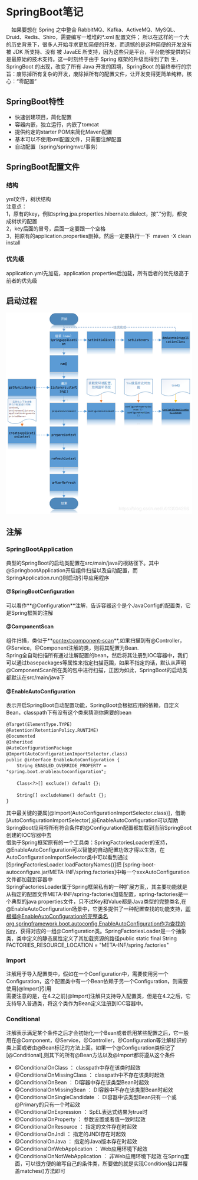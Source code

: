 # SpringBoot笔记
　如果要想在 Spring 之中整合 RabbitMQ、Kafka、ActiveMQ、MySQL、 Druid、Redis、Shiro，需要编写一堆堆的*.xml 配置文件； 所以在这样的一个大的历史背景下，很多人开始寻求更加简便的开发，而遗憾的是这种简便的开发没有被 JDK 所支持、没有 被 JavaEE 所支持，因为这些只是平台，平台能够提供的只是最原始的技术支持。这一时刻终于由于 Spring 框架的升级而得到了新 生，SpringBoot 的出现，改变了所有 Java 开发的困境，SpringBoot 的最终奉行的宗旨：废除掉所有复杂的开发，废除掉所有的配置文件，让开发变得更简单纯粹，核心：“零配置”
## SpringBoot特性
* 快速创建项目，简化配置
* 容器内嵌，独立运行，内嵌了tomcat
* 提供约定的starter POM来简化Maven配置
* 基本可以不使用xml配置文件，只需要注解配置
* 自动配置（spring/springmvc/事务）
## SpringBoot配置文件
### 结构
yml文件，树状结构  
注意点：  
1，原有的key，例如spring.jpa.properties.hibernate.dialect，按“.”分割，都变成树状的配置  
2，key后面的冒号，后面一定要跟一个空格  
3，把原有的application.properties删掉。然后一定要执行一下  maven -X clean install  
### 优先级
application.yml先加载，application.properties后加载，所有后者的优先级高于前者的优先级
## 启动过程
![启动过程](image/20190328185435263.png)
## 注解
### SpringBootApplication
典型的SpringBoot的启动类配置在src/main/java的根路径下。其中@SpringbootApplication开启组件扫描以及自动配置，而SpringApplication.run()则启动引导应用程序
#### @SpringBootConfiguration
可以看作**@Configuration**注解，告诉容器这个是个JavaConfig的配置类，它是Spring框架的注解
#### @ComponentScan
组件扫描，类似于**<context:component-scan>**,如果扫描到有@Controller，@Service，@Component注解的类，则将其配置为Bean.  
Spring全自动扫描所有通过注解配置的bean，然后将其注册到IOC容器中，我们可以通过basepackages等属性来指定扫描范围，如果不指定的话，默认从声明@ComponentScan所在类的包中进行扫描，正因为如此，SpringBoot的启动类都默认在src/main/java下
#### @EnableAutoConfiguration
表示开启SpringBoot自动配置功能，SpringBoot会根据应用的依赖，自定义Bean，classpath下有没有这个类来猜测你需要的bean
```
@Target(ElementType.TYPE)
@Retention(RetentionPolicy.RUNTIME)
@Documented
@Inherited
@AutoConfigurationPackage
@Import(AutoConfigurationImportSelector.class)
public @interface EnableAutoConfiguration {
    String ENABLED_OVERRIDE_PROPERTY = "spring.boot.enableautoconfiguration";

    Class<?>[] exclude() default {};

    String[] excludeName() default {};
}
```  
其中最关键的要属[@Import(AutoConfigurationImportSelector.class)]，借助[AutoConfigurationImportSelector],@EnableAutoConfiguration可以帮助SpringBoot应用将所有符合条件的@Configuration配置都加载到当前SpringBoot创建的IOC容器中去  
借助于Spring框架原有的一个工具类：SpringFactoriesLoader的支持，@EnableAutoConfiguration可以智能的自动配置功效才得以生效，在AutoConfigurationImportSelector类中可以看到通过[SpringFactoriesLoader.loadFactoryNames()]把 [spring-boot-autoconfigure.jar/META-INF/spring.factories]中每一个xxxAutoConfiguration文件都加载到容器中  
SpringFactoriesLoader属于Spring框架私有的一种扩展方案,，其主要功能就是从指定的配置文件META-INF/spring-factories加载配置，spring-factories是一个典型的java properties文件，只不过Key和Value都是Java类型的完整类名,在@EnableAutoConfiguration场景中，它更多提供了一种配置查找的功能支持，即根据@EnableAutoConfiguration的完整类名org.springframework.boot.autoconfig.EnableAutoConfiguration作为查找的Key，获得对应的一组@Configuration类。SpringFactoriesLoader是一个抽象类，类中定义的静态属性定义了其加载资源的路径public static final String FACTORIES_RESOURCE_LOCATION = "META-INF/spring.factories"  
### Import
注解用于导入配置类中，假如在一个Configuration中，需要使用另一个Configuration，这个配置类中有一个Bean依赖于另一个Configuration，则需要使用[@Import]引用  
需要注意的是，在4.2之前[@Import]注解只支持导入配置类，但是在4.2之后，它支持导入普通类，将这个类作为Bean定义注册到IOC容器中。
### Conditional
注解表示满足某个条件之后才会初始化一个Bean或者启用某些配置之后，它一般用在@Component，@Service，@Controller，@Configuration等注解标识的类上面或者由@Bean标记的方法上面。如果一个@Configuration类标记了[@Conditional],则其下的所有@Bean方法以及@Import都将遵从这个条件
* @ConditionalOnClass ： classpath中存在该类时起效
* @ConditionalOnMissingClass ： classpath中不存在该类时起效
* @ConditionalOnBean ： DI容器中存在该类型Bean时起效
* @ConditionalOnMissingBean ： DI容器中不存在该类型Bean时起效
* @ConditionalOnSingleCandidate ： DI容器中该类型Bean只有一个或@Primary的只有一个时起效
* @ConditionalOnExpression ： SpEL表达式结果为true时
* @ConditionalOnProperty ： 参数设置或者值一致时起效
* @ConditionalOnResource ： 指定的文件存在时起效
* @ConditionalOnJndi ： 指定的JNDI存在时起效
* @ConditionalOnJava ： 指定的Java版本存在时起效
* @ConditionalOnWebApplication ： Web应用环境下起效
* @ConditionalOnNotWebApplication ： 非Web应用环境下起效
在Spring里面，可以很方便的编写自己的条件类，所要做的就是实现Condition接口并覆盖matches()方法即可
                                                                                                                                                        


